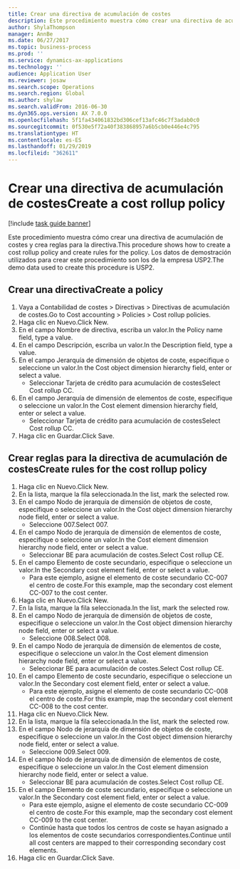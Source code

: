 ```yaml
---
title: Crear una directiva de acumulación de costes
description: Este procedimiento muestra cómo crear una directiva de acumulación de costes y crea reglas para la directiva.
author: ShylaThompson
manager: AnnBe
ms.date: 06/27/2017
ms.topic: business-process
ms.prod: ''
ms.service: dynamics-ax-applications
ms.technology: ''
audience: Application User
ms.reviewer: josaw
ms.search.scope: Operations
ms.search.region: Global
ms.author: shylaw
ms.search.validFrom: 2016-06-30
ms.dyn365.ops.version: AX 7.0.0
ms.openlocfilehash: 5f1fa434061832bd306cef13afc46c7f3adab0c0
ms.sourcegitcommit: 0f530e5f72a40f383868957a6b5cb0e446e4c795
ms.translationtype: HT
ms.contentlocale: es-ES
ms.lasthandoff: 01/29/2019
ms.locfileid: "362611"
---
```

# <a name="create-a-cost-rollup-policy"></a><span data-ttu-id="32b59-103">Crear una directiva de acumulación de costes</span><span class="sxs-lookup"><span data-stu-id="32b59-103">Create a cost rollup policy</span></span>

[!include [task guide banner](../../includes/task-guide-banner.md)]

<span data-ttu-id="32b59-104">Este procedimiento muestra cómo crear una directiva de acumulación de costes y crea reglas para la directiva.</span><span class="sxs-lookup"><span data-stu-id="32b59-104">This procedure shows how to create a cost rollup policy and create rules for the policy.</span></span> <span data-ttu-id="32b59-105">Los datos de demostración utilizados para crear este procedimiento son los de la empresa USP2.</span><span class="sxs-lookup"><span data-stu-id="32b59-105">The demo data used to create this procedure is USP2.</span></span>


## <a name="create-a-policy"></a><span data-ttu-id="32b59-106">Crear una directiva</span><span class="sxs-lookup"><span data-stu-id="32b59-106">Create a policy</span></span>
1. <span data-ttu-id="32b59-107">Vaya a Contabilidad de costes > Directivas > Directivas de acumulación de costes.</span><span class="sxs-lookup"><span data-stu-id="32b59-107">Go to Cost accounting > Policies > Cost rollup policies.</span></span>
2. <span data-ttu-id="32b59-108">Haga clic en Nuevo.</span><span class="sxs-lookup"><span data-stu-id="32b59-108">Click New.</span></span>
3. <span data-ttu-id="32b59-109">En el campo Nombre de directiva, escriba un valor.</span><span class="sxs-lookup"><span data-stu-id="32b59-109">In the Policy name field, type a value.</span></span>
4. <span data-ttu-id="32b59-110">En el campo Descripción, escriba un valor.</span><span class="sxs-lookup"><span data-stu-id="32b59-110">In the Description field, type a value.</span></span>
5. <span data-ttu-id="32b59-111">En el campo Jerarquía de dimensión de objetos de coste, especifique o seleccione un valor.</span><span class="sxs-lookup"><span data-stu-id="32b59-111">In the Cost object dimension hierarchy field, enter or select a value.</span></span>
    * <span data-ttu-id="32b59-112">Seleccionar Tarjeta de crédito para acumulación de costes</span><span class="sxs-lookup"><span data-stu-id="32b59-112">Select Cost rollup CC.</span></span>  
6. <span data-ttu-id="32b59-113">En el campo Jerarquía de dimensión de elementos de coste, especifique o seleccione un valor.</span><span class="sxs-lookup"><span data-stu-id="32b59-113">In the Cost element dimension hierarchy field, enter or select a value.</span></span>
    * <span data-ttu-id="32b59-114">Seleccionar Tarjeta de crédito para acumulación de costes</span><span class="sxs-lookup"><span data-stu-id="32b59-114">Select Cost rollup CC.</span></span>  
7. <span data-ttu-id="32b59-115">Haga clic en Guardar.</span><span class="sxs-lookup"><span data-stu-id="32b59-115">Click Save.</span></span>

## <a name="create-rules-for-the-cost-rollup-policy"></a><span data-ttu-id="32b59-116">Crear reglas para la directiva de acumulación de costes</span><span class="sxs-lookup"><span data-stu-id="32b59-116">Create rules for the cost rollup policy</span></span>
1. <span data-ttu-id="32b59-117">Haga clic en Nuevo.</span><span class="sxs-lookup"><span data-stu-id="32b59-117">Click New.</span></span>
2. <span data-ttu-id="32b59-118">En la lista, marque la fila seleccionada.</span><span class="sxs-lookup"><span data-stu-id="32b59-118">In the list, mark the selected row.</span></span>
3. <span data-ttu-id="32b59-119">En el campo Nodo de jerarquía de dimensión de objetos de coste, especifique o seleccione un valor.</span><span class="sxs-lookup"><span data-stu-id="32b59-119">In the Cost object dimension hierarchy node field, enter or select a value.</span></span>
    * <span data-ttu-id="32b59-120">Seleccione 007.</span><span class="sxs-lookup"><span data-stu-id="32b59-120">Select 007.</span></span>  
4. <span data-ttu-id="32b59-121">En el campo Nodo de jerarquía de dimensión de elementos de coste, especifique o seleccione un valor.</span><span class="sxs-lookup"><span data-stu-id="32b59-121">In the Cost element dimension hierarchy node field, enter or select a value.</span></span>
    * <span data-ttu-id="32b59-122">Seleccionar BE para acumulación de costes.</span><span class="sxs-lookup"><span data-stu-id="32b59-122">Select Cost rollup CE.</span></span>  
5. <span data-ttu-id="32b59-123">En el campo Elemento de coste secundario, especifique o seleccione un valor.</span><span class="sxs-lookup"><span data-stu-id="32b59-123">In the Secondary cost element field, enter or select a value.</span></span>
    * <span data-ttu-id="32b59-124">Para este ejemplo, asigne el elemento de coste secundario CC-007 el centro de coste.</span><span class="sxs-lookup"><span data-stu-id="32b59-124">For this example, map the secondary cost element CC-007 to the cost center.</span></span>  
6. <span data-ttu-id="32b59-125">Haga clic en Nuevo.</span><span class="sxs-lookup"><span data-stu-id="32b59-125">Click New.</span></span>
7. <span data-ttu-id="32b59-126">En la lista, marque la fila seleccionada.</span><span class="sxs-lookup"><span data-stu-id="32b59-126">In the list, mark the selected row.</span></span>
8. <span data-ttu-id="32b59-127">En el campo Nodo de jerarquía de dimensión de objetos de coste, especifique o seleccione un valor.</span><span class="sxs-lookup"><span data-stu-id="32b59-127">In the Cost object dimension hierarchy node field, enter or select a value.</span></span>
    * <span data-ttu-id="32b59-128">Seleccione 008.</span><span class="sxs-lookup"><span data-stu-id="32b59-128">Select 008.</span></span>  
9. <span data-ttu-id="32b59-129">En el campo Nodo de jerarquía de dimensión de elementos de coste, especifique o seleccione un valor.</span><span class="sxs-lookup"><span data-stu-id="32b59-129">In the Cost element dimension hierarchy node field, enter or select a value.</span></span>
    * <span data-ttu-id="32b59-130">Seleccionar BE para acumulación de costes.</span><span class="sxs-lookup"><span data-stu-id="32b59-130">Select Cost rollup CE.</span></span>  
10. <span data-ttu-id="32b59-131">En el campo Elemento de coste secundario, especifique o seleccione un valor.</span><span class="sxs-lookup"><span data-stu-id="32b59-131">In the Secondary cost element field, enter or select a value.</span></span>
    * <span data-ttu-id="32b59-132">Para este ejemplo, asigne el elemento de coste secundario CC-008 el centro de coste.</span><span class="sxs-lookup"><span data-stu-id="32b59-132">For this example, map the secondary cost element CC-008 to the cost center.</span></span>  
11. <span data-ttu-id="32b59-133">Haga clic en Nuevo.</span><span class="sxs-lookup"><span data-stu-id="32b59-133">Click New.</span></span>
12. <span data-ttu-id="32b59-134">En la lista, marque la fila seleccionada.</span><span class="sxs-lookup"><span data-stu-id="32b59-134">In the list, mark the selected row.</span></span>
13. <span data-ttu-id="32b59-135">En el campo Nodo de jerarquía de dimensión de objetos de coste, especifique o seleccione un valor.</span><span class="sxs-lookup"><span data-stu-id="32b59-135">In the Cost object dimension hierarchy node field, enter or select a value.</span></span>
    * <span data-ttu-id="32b59-136">Seleccione 009.</span><span class="sxs-lookup"><span data-stu-id="32b59-136">Select 009.</span></span>  
14. <span data-ttu-id="32b59-137">En el campo Nodo de jerarquía de dimensión de elementos de coste, especifique o seleccione un valor.</span><span class="sxs-lookup"><span data-stu-id="32b59-137">In the Cost element dimension hierarchy node field, enter or select a value.</span></span>
    * <span data-ttu-id="32b59-138">Seleccionar BE para acumulación de costes.</span><span class="sxs-lookup"><span data-stu-id="32b59-138">Select Cost rollup CE.</span></span>  
15. <span data-ttu-id="32b59-139">En el campo Elemento de coste secundario, especifique o seleccione un valor.</span><span class="sxs-lookup"><span data-stu-id="32b59-139">In the Secondary cost element field, enter or select a value.</span></span>
    * <span data-ttu-id="32b59-140">Para este ejemplo, asigne el elemento de coste secundario CC-009 el centro de coste.</span><span class="sxs-lookup"><span data-stu-id="32b59-140">For this example, map the secondary cost element CC-009 to the cost center.</span></span>  
    * <span data-ttu-id="32b59-141">Continúe hasta que todos los centros de coste se hayan asignado a los elementos de coste secundarios correspondientes.</span><span class="sxs-lookup"><span data-stu-id="32b59-141">Continue until all cost centers are mapped to their corresponding secondary cost elements.</span></span>  
16. <span data-ttu-id="32b59-142">Haga clic en Guardar.</span><span class="sxs-lookup"><span data-stu-id="32b59-142">Click Save.</span></span>

